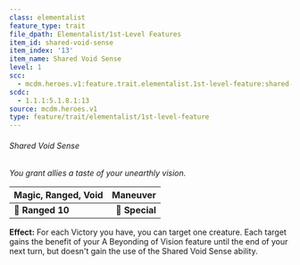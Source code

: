 ```yaml
---
class: elementalist
feature_type: trait
file_dpath: Elementalist/1st-Level Features
item_id: shared-void-sense
item_index: '13'
item_name: Shared Void Sense
level: 1
scc:
  - mcdm.heroes.v1:feature.trait.elementalist.1st-level-feature:shared-void-sense
scdc:
  - 1.1.1:5.1.8.1:13
source: mcdm.heroes.v1
type: feature/trait/elementalist/1st-level-feature
---
```


###### Shared Void Sense

*You grant allies a taste of your unearthly vision.*

| **Magic, Ranged, Void** |   **Maneuver** |
| ----------------------- | -------------: |
| **📏 Ranged 10**        | **🎯 Special** |

**Effect:** For each Victory you have, you can target one creature. Each target gains the benefit of your A Beyonding of Vision feature until the end of your next turn, but doesn't gain the use of the Shared Void Sense ability.

